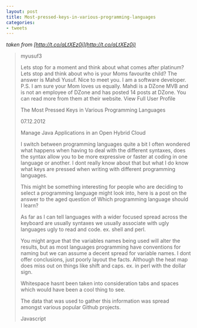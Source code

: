 ```yaml
---
layout: post
title: Most-pressed-keys-in-various-programming-languages
categories:
- tweets
---
```

*taken from [http://t.co/aLtXEz0j](http://t.co/aLtXEz0j)*
>myusuf3
>
>Lets stop for a moment and think about what comes after platinum? Lets stop and think about who is your Moms favourite child? The answer is Mahdi Yusuf. Nice to meet you. I am a software developer.  P.S. I am sure your Mom loves us equally.  Mahdi is a DZone MVB and is not an employee of DZone and has posted 14 posts at DZone. You can read more from them at their website. View Full User Profile
>
>The Most Pressed Keys in Various Programming Languages
>
>07.12.2012
>
>Manage Java Applications in an Open Hybrid Cloud
>
>I switch between programming languages quite a bit I often wondered  what happens when having to deal with the different syntaxes, does the  syntax allow you to be more expressive or faster at coding in one  language or another. I dont really know about that but what I do know  what keys are pressed when writing with different programming  languages.
>
>This might be something interesting for people who are deciding to select a programming language might look into, here is a post on the answer to the aged question of Which programming language should I learn?
>
>As far as I can tell languages with a wider focused spread across the keyboard are usually syntaxes we usually associate with ugly languages ugly to read and code. ex. shell and perl.
>
>You might argue that the variables names being used will alter the  results, but as most languages programming have conventions for naming  but we can assume a decent spread for variable names. I dont offer  conclusions, just poorly layout the facts. Although the heat map does  miss out on things like shift and caps. ex. in perl with the dollar sign. 
>
>Whitespace hasnt been taken into consideration tabs and spaces which would have been a cool thing to see.
>
>The data that was used to gather this information was spread amongst various popular Github projects.
>
>Javascript
>
>